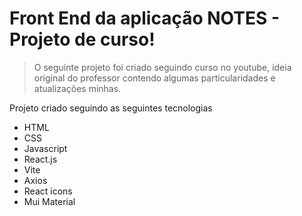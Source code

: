 # Front End da aplicação NOTES - Projeto de curso!

> O seguinte projeto foi criado seguindo curso no youtube, ideia original do professor contendo algumas particularidades e atualizações minhas.

Projeto criado seguindo as seguintes tecnologias

- HTML
- CSS
- Javascript
- React.js
- Vite
- Axios
- React icons
- Mui Material

